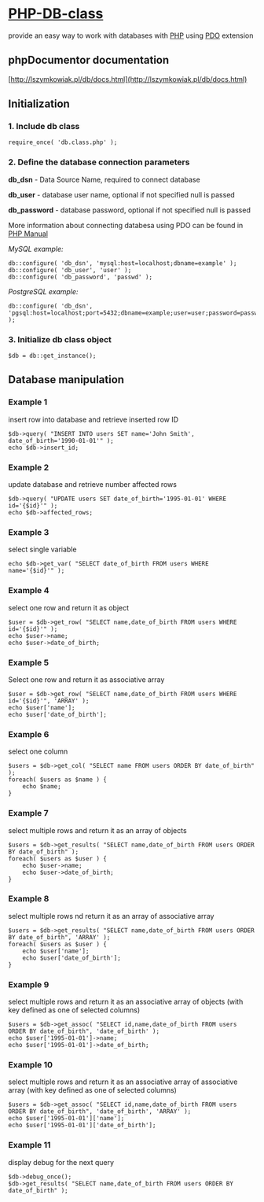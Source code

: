 [PHP-DB-class](http://lszymkowiak.pl/db)
=============

provide an easy way to work with databases with [PHP](http://www.php.net/) using [PDO](http://www.php.net/manual/en/book.pdo.php) extension

phpDocumentor documentation
---------------------------
[http://lszymkowiak.pl/db/docs.html](http://lszymkowiak.pl/db/docs.html)

Initialization
--------------

### 1. Include db class ###

    require_once( 'db.class.php' );

### 2. Define the database connection parameters ###

**db\_dsn** - Data Source Name, required to connect database

**db\_user** - database user name, optional if not specified null is passed

**db\_password**  - database password, optional if not specified null is passed

More information about connecting databesa using PDO can be found in [PHP Manual](http://www.php.net/manual/en/pdo.construct.php)

*MySQL example:*

    db::configure( 'db_dsn', 'mysql:host=localhost;dbname=example' );
    db::configure( 'db_user', 'user' );
    db::configure( 'db_password', 'passwd' );

*PostgreSQL example:*

    db::configure( 'db_dsn', 'pgsql:host=localhost;port=5432;dbname=example;user=user;password=passwd' );


### 3. Initialize db class object ###

    $db = db::get_instance();

Database manipulation
---------------------

### Example 1 ###

insert row into database and retrieve inserted row ID

    $db->query( "INSERT INTO users SET name='John Smith', date_of_birth='1990-01-01'" );
    echo $db->insert_id;

### Example 2 ###

update database and retrieve number affected rows

    $db->query( "UPDATE users SET date_of_birth='1995-01-01' WHERE id='{$id}'" );
    echo $db->affected_rows;

### Example 3 ###

select single variable

    echo $db->get_var( "SELECT date_of_birth FROM users WHERE name='{$id}'" );

### Example 4 ###

select one row and return it as object

    $user = $db->get_row( "SELECT name,date_of_birth FROM users WHERE id='{$id}'" );
    echo $user->name;
    echo $user->date_of_birth;

### Example 5 ###

Select one row and return it as associative array

    $user = $db->get_row( "SELECT name,date_of_birth FROM users WHERE id='{$id}'", 'ARRAY' );
    echo $user['name'];
    echo $user['date_of_birth'];

### Example 6 ###

select one column

    $users = $db->get_col( "SELECT name FROM users ORDER BY date_of_birth" );
    foreach( $users as $name ) {
        echo $name;
    }

### Example 7 ###

select multiple rows and return it as an array of objects

    $users = $db->get_results( "SELECT name,date_of_birth FROM users ORDER BY date_of_birth" );
    foreach( $users as $user ) {
        echo $user->name;
        echo $user->date_of_birth;
    }

### Example 8 ###

select multiple rows nd return it as an array of associative array

    $users = $db->get_results( "SELECT name,date_of_birth FROM users ORDER BY date_of_birth", 'ARRAY' );
    foreach( $users as $user ) {
        echo $user['name'];
        echo $user['date_of_birth'];
    }

### Example 9 ###

select multiple rows and return it as an associative array of objects (with key defined as one of selected columns) 

    $users = $db->get_assoc( "SELECT id,name,date_of_birth FROM users ORDER BY date_of_birth", 'date_of_birth' );
    echo $user['1995-01-01']->name;
    echo $user['1995-01-01']->date_of_birth;

### Example 10 ###

select multiple rows and return it as an associative array of associative array (with key defined as one of selected columns)

    $users = $db->get_assoc( "SELECT id,name,date_of_birth FROM users ORDER BY date_of_birth", 'date_of_birth', 'ARRAY' );
    echo $user['1995-01-01']['name'];
    echo $user['1995-01-01']['date_of_birth'];

### Example 11 ###

display debug for the next query

    $db->debug_once();
    $db->get_results( "SELECT name,date_of_birth FROM users ORDER BY date_of_birth" );
